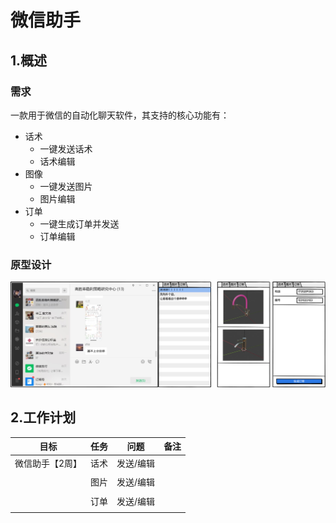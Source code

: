 # 微信助手

## 1.概述

### 需求

一款用于微信的自动化聊天软件，其支持的核心功能有：

- 话术
  - 一键发送话术
  - 话术编辑
- 图像
  - 一键发送图片
  - 图片编辑
- 订单
  - 一键生成订单并发送
  - 订单编辑

### 原型设计

![Assistant](prototype/Assistant.png)

## 2.工作计划

| 目标            | 任务 | 问题      | 备注 |
| --------------- | ---- | --------- | ---- |
| 微信助手【2周】 | 话术 | 发送/编辑 |      |
|                 |      |           |      |
|                 | 图片 | 发送/编辑 |      |
|                 |      |           |      |
|                 | 订单 | 发送/编辑 |      |
|                 |      |           |      |